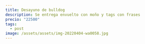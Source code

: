 ```yaml
---
title: Desayuno de bulldog
description: Se entrega envuelto con moño y tags con frases
precio: "22500"
tags:
  - post
image: /assets/assets/img-20220404-wa0058.jpg
---
```

